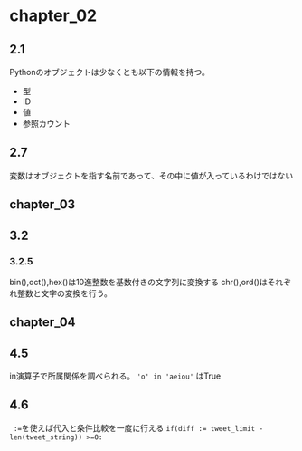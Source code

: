 # chapter_02
## 2.1
Pythonのオブジェクトは少なくとも以下の情報を持つ。
- 型
- ID
- 値
- 参照カウント

## 2.7
変数はオブジェクトを指す名前であって、その中に値が入っているわけではない

## chapter_03
## 3.2
### 3.2.5
bin(),oct(),hex()は10進整数を基数付きの文字列に変換する
chr(),ord()はそれぞれ整数と文字の変換を行う。

## chapter_04
## 4.5
in演算子で所属関係を調べられる。
``` 'o' in 'aeiou' ``` はTrue
## 4.6
` :=`を使えば代入と条件比較を一度に行える
``` if(diff := tweet_limit -len(tweet_string)) >=0: ```
